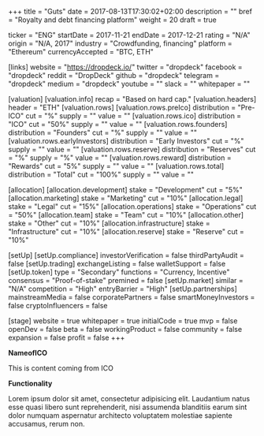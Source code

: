 +++
title = "Guts"
date = 2017-08-13T17:30:02+02:00
description = ""
bref = "Royalty and debt financing platform"
weight = 20
draft = true

ticker = "ENG"
startDate = 2017-11-21
endDate = 2017-12-21
rating = "N/A"
origin = "N/A, 2017"
industry = "Crowdfunding, financing"
platform = "Ethereum"
currencyAccepted = "BTC, ETH"

[links]
  website = "https://dropdeck.io/"
  twitter = "dropdeck"
  facebook = "dropdeck"
  reddit = "DropDeck"
  github = "dropdeck"
  telegram = "dropdeck"
  medium = "dropdeck"
  youtube = ""
  slack = ""
  whitepaper = ""

[valuation]
  [valuation.info]
    recap = "Based on hard cap."
  [valuation.headers]
    header = "ETH"
  [valuation.rows]
    [valuation.rows.preIco]
      distribution = "Pre-ICO"
      cut = "%"
      supply = ""
      value = ""
    [valuation.rows.ico]
      distribution = "ICO"
      cut = "50%"
      supply = ""
      value = ""
    [valuation.rows.founders]
      distribution = "Founders"
      cut = "%"
      supply = ""
      value = ""
    [valuation.rows.earlyInvestors]
      distribution = "Early Investors"
      cut = "%"
      supply = ""
      value = ""
    [valuation.rows.reserve]
      distribution = "Reserves"
      cut = "%"
      supply = "%"
      value = ""
    [valuation.rows.reward]
      distribution = "Rewards"
      cut = "5%"
      supply = ""
      value = ""
    [valuation.rows.total]
      distribution = "Total"
      cut = "100%"
      supply = ""
      value = ""

[allocation]
  [allocation.development]
    stake = "Development"
    cut = "5%"
  [allocation.marketing]
    stake = "Marketing"
    cut = "10%"
  [allocation.legal]
    stake = "Legal"
    cut = "15%"
  [allocation.operations]
    stake = "Operations"
    cut = "50%"
  [allocation.team]
    stake = "Team"
    cut = "10%"
  [allocation.other]
    stake = "Other"
    cut = "10%"
  [allocation.infrastructure]
    stake = "Infrastructure"
    cut = "10%"
  [allocation.reserve]
    stake = "Reserve"
    cut = "10%"


[setUp]
  [setUp.compliance]
    investorVerification = false
    thirdPartyAudit = false
  [setUp.trading]
    exchangeListing = false
    walletSupport = false
  [setUp.token]
    type = "Secondary"
    functions = "Currency, Incentive"
    consensus = "Proof-of-stake"
    premined = false
  [setUp.market]
    similar = "N/A"
    competition = "High"
    entryBarrier = "High"
  [setUp.partnerships]
    mainstreamMedia = false
    corporatePartners = false
    smartMoneyInvestors = false
    cryptoInfluencers = false

[stage]
  website = true
  whitepaper = true
  initialCode = true
  mvp = false
  openDev = false
  beta = false
  workingProduct = false
  community = false
  expansion = false
  profit = false
+++

**NameofICO**

This is content coming from ICO

**Functionality**

Lorem ipsum dolor sit amet, consectetur adipisicing elit. Laudantium natus esse quasi libero sunt reprehenderit, nisi assumenda blanditiis earum sint dolor numquam aspernatur architecto voluptatem molestiae sapiente accusamus, rerum non.
